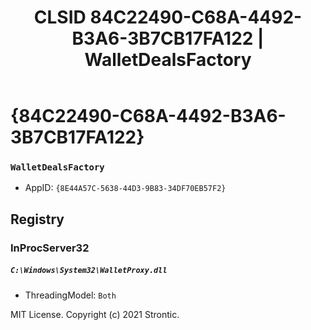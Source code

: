 ﻿---
title: "CLSID 84C22490-C68A-4492-B3A6-3B7CB17FA122 | WalletDealsFactory"
excerpt: What is COM-Object CLSID 84C22490-C68A-4492-B3A6-3B7CB17FA122?
---

# {84C22490-C68A-4492-B3A6-3B7CB17FA122}

### `WalletDealsFactory`
* AppID: `{8E44A57C-5638-44D3-9B83-34DF70EB57F2}`

## Registry


### InProcServer32

##### `C:\Windows\System32\WalletProxy.dll`
* ThreadingModel: `Both`

MIT License. Copyright (c) 2021 Strontic.


